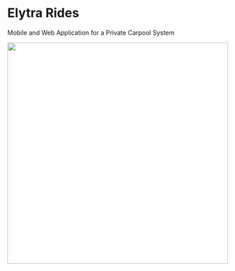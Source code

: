 # Elytra Rides

Mobile and Web Application for a Private Carpool System

<img height="500px" src="https://elytrarides.com/landing.png" />
